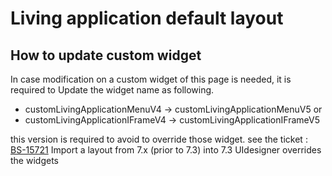 # Living application default layout

## How to update custom widget
In case modification on a custom widget of this page is needed,
it is required to Update the widget name as following.
- customLivingApplicationMenuV4 -> customLivingApplicationMenuV5
or 
- customLivingApplicationIFrameV4 -> customLivingApplicationIFrameV5

this version is required to avoid to override those widget.
see the ticket :
[BS-15721](https://bonitasoft.atlassian.net/browse/BS-15721) Import a layout from 7.x (prior to 7.3) into 7.3 UIdesigner overrides the widgets